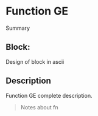 # Function GE
Summary

## Block:
Design of block in ascii

## Description
Function GE complete description.
>Notes about fn

